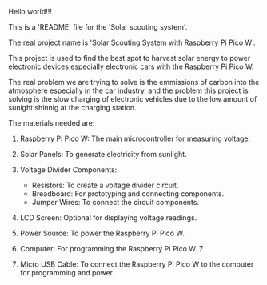 Hello world!!!

This is a 'README' file for the 'Solar scouting system'.

The real project name is 'Solar Scouting System with Raspberry Pi Pico W'.


This project is used to find the best spot to harvest solar energy to power electronic devices especially electronic cars with the Raspberry Pi Pico W.



The real problem we are trying to solve is the emmissions of carbon into the atmosphere especially in the car industry, and the problem this project is solving is the slow charging of electronic vehicles due to the low amount of sunight shinnig at the charging station.



The materials needed are:
1. Raspberry Pi Pico W:  The main microcontroller for measuring voltage.
2. Solar Panels: To generate electricity from sunlight.
3. Voltage Divider Components:
   - Resistors: To create a voltage divider circuit.
   - Breadboard: For prototyping and connecting components.
   - Jumper Wires: To connect the circuit components.
4. LCD Screen: Optional for displaying voltage readings.
5. Power Source: To power the Raspberry Pi Pico W.
6. Computer: For programming the Raspberry Pi Pico W.
7

7. Micro USB Cable: To connect the Raspberry Pi Pico W to the computer for programming and power.
